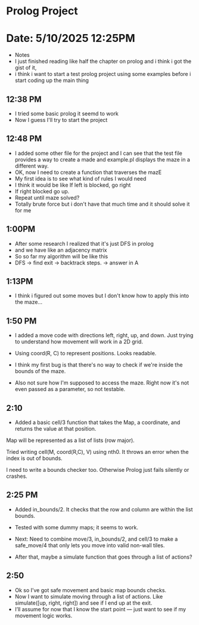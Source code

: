 # Prolog Project

# Date: 5/10/2025 12:25PM
- Notes
- I just finished reading like half the chapter on prolog and i think i got the gist of it,
- i think i want to start a test prolog project using some examples before i start coding up the main thing


## 12:38 PM
- I tried some basic prolog it seemd to work
- Now I guess I'll try to start the project

## 12:48 PM
- I added some other file for the project and I can see that the test file provides a way to create a made and example.pl displays the maze in a different way. 
- OK, now I need to create a function that traverses the mazE
- My first idea is to see what kind of rules I would need
- I think it would be like If left is blocked, go right
- If right blocked go up.
- Repeat until maze solved?
- Totally brute force but i don't have that much time and it should solve it for me


## 1:00PM
- After some research I realized that it's just DFS in prolog
- and we have like an adjacency matrix
- So so far my algorithm will be like this
- DFS -> find exit -> backtrack steps. -> answer in A

## 1:13PM 
- I think i figured out some moves but I don't know how to apply this into the maze...


## 1:50 PM
- I added a move code with directions left, right, up, and down. Just trying to understand how movement will work in a 2D grid.

- Using coord(R, C) to represent positions. Looks readable.

- I think my first bug is that there's no way to check if we're inside the bounds of the maze.

- Also not sure how I'm supposed to access the maze. Right now it's not even passed as a parameter, so not testable.

## 2:10
- Added a basic cell/3 function that takes the Map, a coordinate, and returns the value at that position.

Map will be represented as a list of lists (row major).

Tried writing cell(M, coord(R,C), V) using nth0. It throws an error when the index is out of bounds.

I need to write a bounds checker too. Otherwise Prolog just fails silently or crashes.

## 2:25 PM
- Added in_bounds/2. It checks that the row and column are within the list bounds.

- Tested with some dummy maps; it seems to work.

- Next: Need to combine move/3, in_bounds/2, and cell/3 to make a safe_move/4 that only lets you move into valid non-wall tiles.

- After that, maybe a simulate function that goes through a list of actions?

## 2:50
- Ok so I’ve got safe movement and basic map bounds checks.
- Now I want to simulate moving through a list of actions. Like simulate([up, right, right]) and see if I end up at the exit.
- I’ll assume for now that I know the start point — just want to see if my movement logic works.